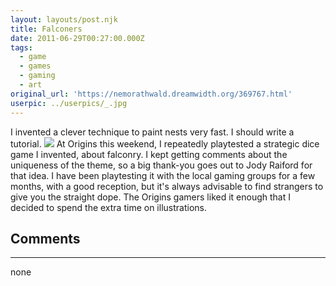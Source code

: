 ```yaml
---
layout: layouts/post.njk
title: Falconers
date: 2011-06-29T00:27:00.000Z
tags:
  - game
  - games
  - gaming
  - art
original_url: 'https://nemorathwald.dreamwidth.org/369767.html'
userpic: ../userpics/_.jpg
---
```

I invented a clever technique to paint nests very fast. I should write a tutorial. ![](https://lh4.googleusercontent.com/-5CXGyYR-mDQ/TgpvGF3psuI/AAAAAAAAIlg/McSimUHoRHs/s400/nest.gif) At Origins this weekend, I repeatedly playtested a strategic dice game I invented, about falconry. I kept getting comments about the uniqueness of the theme, so a big thank-you goes out to Jody Raiford for that idea. I have been playtesting it with the local gaming groups for a few months, with a good reception, but it's always advisable to find strangers to give you the straight dope. The Origins gamers liked it enough that I decided to spend the extra time on illustrations.

## Comments

---

none
